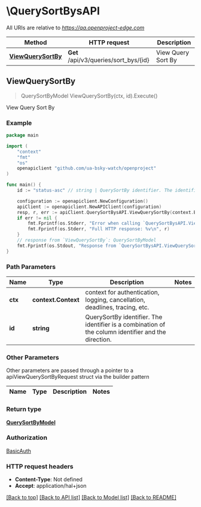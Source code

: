 # \QuerySortBysAPI

All URIs are relative to *https://qa.openproject-edge.com*

Method | HTTP request | Description
------------- | ------------- | -------------
[**ViewQuerySortBy**](QuerySortBysAPI.md#ViewQuerySortBy) | **Get** /api/v3/queries/sort_bys/{id} | View Query Sort By



## ViewQuerySortBy

> QuerySortByModel ViewQuerySortBy(ctx, id).Execute()

View Query Sort By



### Example

```go
package main

import (
	"context"
	"fmt"
	"os"
	openapiclient "github.com/ua-bsky-watch/openproject"
)

func main() {
	id := "status-asc" // string | QuerySortBy identifier. The identifier is a combination of the column identifier and the direction.

	configuration := openapiclient.NewConfiguration()
	apiClient := openapiclient.NewAPIClient(configuration)
	resp, r, err := apiClient.QuerySortBysAPI.ViewQuerySortBy(context.Background(), id).Execute()
	if err != nil {
		fmt.Fprintf(os.Stderr, "Error when calling `QuerySortBysAPI.ViewQuerySortBy``: %v\n", err)
		fmt.Fprintf(os.Stderr, "Full HTTP response: %v\n", r)
	}
	// response from `ViewQuerySortBy`: QuerySortByModel
	fmt.Fprintf(os.Stdout, "Response from `QuerySortBysAPI.ViewQuerySortBy`: %v\n", resp)
}
```

### Path Parameters


Name | Type | Description  | Notes
------------- | ------------- | ------------- | -------------
**ctx** | **context.Context** | context for authentication, logging, cancellation, deadlines, tracing, etc.
**id** | **string** | QuerySortBy identifier. The identifier is a combination of the column identifier and the direction. | 

### Other Parameters

Other parameters are passed through a pointer to a apiViewQuerySortByRequest struct via the builder pattern


Name | Type | Description  | Notes
------------- | ------------- | ------------- | -------------


### Return type

[**QuerySortByModel**](QuerySortByModel.md)

### Authorization

[BasicAuth](../README.md#BasicAuth)

### HTTP request headers

- **Content-Type**: Not defined
- **Accept**: application/hal+json

[[Back to top]](#) [[Back to API list]](../README.md#documentation-for-api-endpoints)
[[Back to Model list]](../README.md#documentation-for-models)
[[Back to README]](../README.md)

